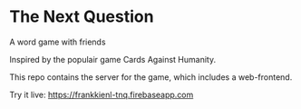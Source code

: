 # The Next Question
A word game with friends

Inspired by the populair game Cards Against Humanity.

This repo contains the server for the game, which includes a web-frontend.

Try it live:
https://frankkienl-tnq.firebaseapp.com

